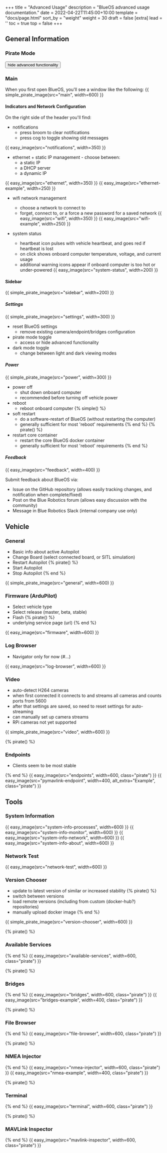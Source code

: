 +++
title = "Advanced Usage"
description = "BlueOS advanced usage documentation."
date = 2022-04-22T11:45:00+10:00
template = "docs/page.html"
sort_by = "weight"
weight = 30
draft = false
[extra]
lead = ''
toc = true
top = false
+++

## General Information

### Pirate Mode

<!-- functionality code at bottom of file -->
<button onclick="toggle_advanced()" id="pirate_toggle">
    hide advanced functionality
</button>

### Main

When you first open BlueOS, you'll see a window like the following:
{{ simple_pirate_image(src="main", width=600) }}

#### Indicators and Network Configuration

On the right side of the header you'll find:
- notifications
   - press broom to clear notifications
   - press cog to toggle showing old messages

{{ easy_image(src="notifications", width=350) }}


- ethernet + static IP management - choose between:
   - a static IP
   - a DHCP server
   - a dynamic IP

{{ easy_image(src="ethernet", width=350) }}
{{ easy_image(src="ethernet-example", width=250) }}

- wifi network management
   - choose a network to connect to
   - forget, connect to, or a force a new password for a saved network
{{ easy_image(src="wifi", width=350) }}
{{ easy_image(src="wifi-example", width=250) }}

- system status
   - heartbeat icon pulses with vehicle heartbeat, and goes red if heartbeat is lost
   - on click shows onboard computer temperature, voltage, and current usage
   - additional warning icons appear if onboard computer is too hot or under-powered
{{ easy_image(src="system-status", width=200) }}

#### Sidebar

{{ simple_pirate_image(src="sidebar", width=200) }}

##### Settings

{{ simple_pirate_image(src="settings", width=300) }}

- reset BlueOS settings
   - remove existing camera/endpoint/bridges configuration
- pirate mode toggle
   - access or hide advanced functionality
- dark mode toggle
   - change between light and dark viewing modes

##### Power

{{ simple_pirate_image(src="power", width=300) }}

- power off
   - shut down onboard computer
   - recommended before turning off vehicle power
- reboot
   - reboot onboard computer
{% simple() %}
- soft restart
   - do a software-restart of BlueOS (without restarting the computer)
   - generally sufficient for most 'reboot' requirements
{% end %}
{% pirate() %}
- restart core container
   - restart the core BlueOS docker container
   - generally sufficient for most 'reboot' requirements
{% end %}

##### Feedback

{{ easy_image(src="feedback", width=400) }}

Submit feedback about BlueOS via:
- Issue on the GitHub repository (allows easily tracking changes, 
and notification when complete/fixed)
- Post on the Blue Robotics forum (allows easy discussion with the community)
- Message in Blue Robotics Slack (internal company use only)

## Vehicle

### General
- Basic info about active Autopilot
- Change Board (select connected board, or SITL simulation)
- Restart Autopilot
{% pirate() %}
- Start Autopilot
- Stop Autopilot
{% end %}

{{ simple_pirate_image(src="general", width=600) }}

### Firmware (ArduPilot)
- Select vehicle type
- Select release (master, beta, stable)
- Flash
{% pirate() %}
- underlying service page (url)
{% end %}

{{ easy_image(src="firmware", width=600) }}

### Log Browser
- Navigator only for now (#...)

{{ easy_image(src="log-browser", width=600) }}

### Video
- auto-detect H264 cameras
- when first connected it connects to and streams all cameras and counts
ports from 5600
- after that settings are saved, so need to reset settings for auto-streaming
- can manually set up camera streams
- RPi cameras not yet supported

{{ simple_pirate_image(src="video", width=600) }}

{% pirate() %}
### Endpoints
- Clients seem to be most stable

{% end %}
{{ easy_image(src="endpoints", width=600, class="pirate") }}
{{ easy_image(src="pymavlink-endpoint", width=400, alt_extra="Example", class="pirate") }}

## Tools

### System Information

{{ easy_image(src="system-info-processes", width=600) }}
{{ easy_image(src="system-info-monitor", width=600) }}
{{ easy_image(src="system-info-network", width=600) }}
{{ easy_image(src="system-info-about", width=600) }}

### Network Test

{{ easy_image(src="network-test", width=600) }}

### Version Chooser
- update to latest version of similar or increased stability
{% pirate() %}
- switch between versions
- load remote versions (including from custom (docker-hub?) repositories)
- manually upload docker image
{% end %}

{{ simple_pirate_image(src="version-chooser", width=600) }}

{% pirate() %}
### Available Services

{% end %}
{{ easy_image(src="available-services", width=600, class="pirate") }}

{% pirate() %}
### Bridges

{% end %}
{{ easy_image(src="bridges", width=600, class="pirate") }}
{{ easy_image(src="bridges-example", width=400, class="pirate") }}

{% pirate() %}
### File Browser

{% end %}
{{ easy_image(src="file-browser", width=600, class="pirate") }}

{% pirate() %}
### NMEA Injector

{% end %}
{{ easy_image(src="nmea-injector", width=600, class="pirate") }}
{{ easy_image(src="nmea-example", width=400, class="pirate") }}

{% pirate() %}
### Terminal

{% end %}
{{ easy_image(src="terminal", width=600, class="pirate") }}

{% pirate() %}
### MAVLink Inspector

{% end %}
{{ easy_image(src="mavlink-inspector", width=600, class="pirate") }}

<script type="text/javascript">
    function toggle_advanced() {
        if (document.querySelector('.pirate').style.display == 'none') {
            var show = '.pirate';
            var hide = '.simple';
            var buttonPrefix = "hide";
        } else {
            var show = '.simple';
            var hide = '.pirate';
            var buttonPrefix = "show";
        }
        [].forEach.call(document.querySelectorAll(show), function(el) {
            el.style.display = 'contents';
        });
        [].forEach.call(document.querySelectorAll(hide), function(el) {
            el.style.display = 'none';
        });
        document.getElementById("pirate_toggle").textContent = 
            buttonPrefix+" advanced functionality";
    }
</script>
